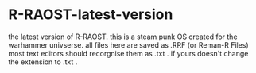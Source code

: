 # R-RAOST-latest-version
the latest version of R-RAOST.
this is a steam punk OS created for the warhammer univserse.
all files here are saved as .RRF (or Reman-R Files) most text editors should recorgnise them as .txt . if yours doesn't change the extension to .txt .
